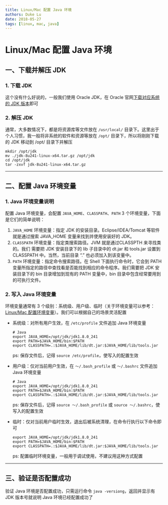 ```yaml
---
title: Linux/Mac 配置 Java 环境
authors: Duke Lu
date: 2018-05-27
tags: [linux, mac, java]
---
```


# Linux/Mac 配置 Java 环境

## 一、下载并解压 JDK
### 1. 下载 JDK
这个没有什么好说的，一般我们使用 Oracle JDK，在 Oracle 官网[下载对应系统的 JDK 版本](https://www.oracle.com/java/technologies/javase-downloads.html)即可

### 2. 解压 JDK

通常，大多数情况下，都是将资源库等文件放在 `/usr/local/` 目录下。这里出于个人习惯，我一般将非系统的软件和资源等放在 `/opt/` 目录下，所以将刚刚下载的 JDK 移动到 /opt/ 目录下并解压
```
mkdir /opt/jdk
mv ./jdk-8u241-linux-x64.tar.gz /opt/jdk
cd /opt/jdk
tar -zxvf jdk-8u241-linux-x64.tar.gz
```

---

## 二、配置 Java 环境变量
### 1. Java 环境变量说明
配置 Java 环境变量，会配置 `JAVA_HOME`、`CLASSPATH`、`PATH` 3 个环境变量，下面是它们的简单说明：
1. `JAVA_HOME` 环境变量：指定 JDK 的安装目录。Eclipse/IDEA/Tomcat 等软件就是通过搜索 JAVA_HOME 变量来找到并使用安装好的 JDK。
2. `CLASSPATH` 环境变量：指定类搜索路径。JVM 就是通过CLASSPTH 来寻找类的。我们 需要把 JDK 安装目录下的 lib 子目录中的 dt.jar 和 tools.jar 设置到 CLASSPATH 中。当然，当前目录 “.” 也必须加入到该变量中。
3. `PATH` 环境变量：指定命令搜索路径。在 Shell 下面执行命令时，它会到 PATH 变量所指定的路径中查找看是否能找到相应的命令程序。我们需要把 JDK 安装目录下的 bin 目录增加到现有的 PATH 变量中，bin 目录中包含经常要用到的可执行文件。

### 2. 写入 Java 环境变量
环境变量通常有 3 个级别：系统级、用户级、临时（关于环境变量可以参考：[Linux/Mac 配置环境变量](https://www.cnblogs.com/dukelu/p/12351362.html)）。我们可以根据自己的场景灵活配置
- 系统级：对所有用户生效，在 `/etc/profile` 文件追加 Java 环境变量
  ```
  # Java
  export JAVA_HOME=/opt/jdk/jdk1.8.0_241
  export PATH=$JAVA_HOME/bin:$PATH
  export CLASSPATH=.:$JAVA_HOME/lib/dt.jar:$JAVA_HOME/lib/tools.jar  
  ```
  ps: 保存文件后，记得 `source /etc/profile`，使写入的配置生效

- 用户级：仅对当前用户生效，在 `～/.bash_profile` 或 `～/.bashrc` 文件追加 Java 环境变量
  ```
  # Java
  export JAVA_HOME=/opt/jdk/jdk1.8.0_241
  export PATH=$JAVA_HOME/bin:$PATH
  export CLASSPATH=.:$JAVA_HOME/lib/dt.jar:$JAVA_HOME/lib/tools.jar  
  ```
  ps: 保存文件后，记得 `source ～/.bash_profile` 或 `source ～/.bashrc`，使写入的配置生效

- 临时：仅对当前用户临时生效，退出后被系统清理，在命令行执行以下命令即可
  ```
  export JAVA_HOME=/opt/jdk/jdk1.8.0_241
  export PATH=$JAVA_HOME/bin:$PATH
  export CLASSPATH=.:$JAVA_HOME/lib/dt.jar:$JAVA_HOME/lib/tools.jar  
  ```
  ps: 配置临时环境变量，一般用于调试使用，不建议用这种方式配置

---

## 三、验证是否配置成功
验证 Java 环境是否配置成功，只需运行命令 `java -versiong`，返回并显示有 JDK 版本号就说明 Java 环境已经配置成功了
